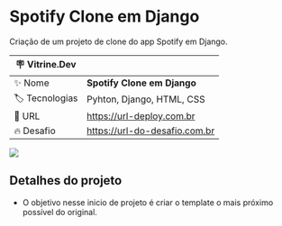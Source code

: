# Spotify Clone em Django

Criação de um projeto de clone do app Spotify em Django.

| :placard: Vitrine.Dev |     |
| -------------  | --- |
| :sparkles: Nome        | **Spotify Clone em Django**
| :label: Tecnologias | Pyhton, Django, HTML, CSS
| :rocket: URL         | https://url-deploy.com.br
| :fire: Desafio     | https://url-do-desafio.com.br

<!-- Inserir imagem com a #vitrinedev ao final do link -->
![](https://via.placeholder.com/1200x500.png?text=imagem+lindona+do+meu+projeto#vitrinedev)

## Detalhes do projeto

<!-- Textos e imagens que descrevam seu projeto, suas conquistas, seus desafios, próximos passos, etc... -->
* <p>O objetivo nesse inicio de projeto é criar o template o mais próximo possível do original.</p>
